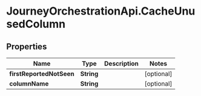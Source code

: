 # JourneyOrchestrationApi.CacheUnusedColumn

## Properties

Name | Type | Description | Notes
------------ | ------------- | ------------- | -------------
**firstReportedNotSeen** | **String** |  | [optional] 
**columnName** | **String** |  | [optional] 


